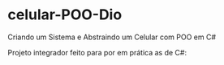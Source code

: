 # celular-POO-Dio
Criando um Sistema e Abstraindo um Celular com POO em C#

Projeto integrador feito para por em prática as de C#:
